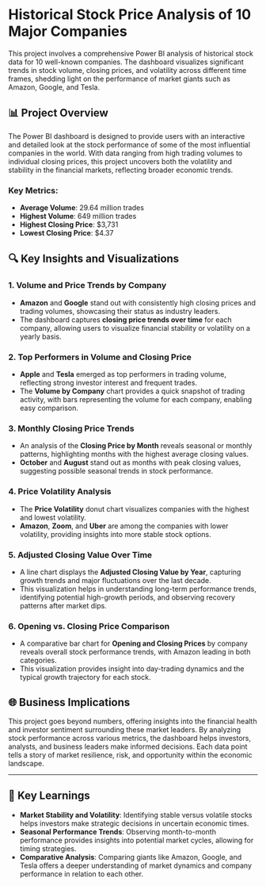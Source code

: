 # Historical Stock Price Analysis of 10 Major Companies

This project involves a comprehensive Power BI analysis of historical stock data for 10 well-known companies. The dashboard visualizes significant trends in stock volume, closing prices, and volatility across different time frames, shedding light on the performance of market giants such as Amazon, Google, and Tesla.

## 📊 Project Overview

The Power BI dashboard is designed to provide users with an interactive and detailed look at the stock performance of some of the most influential companies in the world. With data ranging from high trading volumes to individual closing prices, this project uncovers both the volatility and stability in the financial markets, reflecting broader economic trends.

### **Key Metrics:**
- **Average Volume**: 29.64 million trades
- **Highest Volume**: 649 million trades
- **Highest Closing Price**: $3,731
- **Lowest Closing Price**: $4.37

## 🔍 Key Insights and Visualizations

### 1. **Volume and Price Trends by Company**
   - **Amazon** and **Google** stand out with consistently high closing prices and trading volumes, showcasing their status as industry leaders.
   - The dashboard captures **closing price trends over time** for each company, allowing users to visualize financial stability or volatility on a yearly basis.

### 2. **Top Performers in Volume and Closing Price**
   - **Apple** and **Tesla** emerged as top performers in trading volume, reflecting strong investor interest and frequent trades.
   - The **Volume by Company** chart provides a quick snapshot of trading activity, with bars representing the volume for each company, enabling easy comparison.

### 3. **Monthly Closing Price Trends**
   - An analysis of the **Closing Price by Month** reveals seasonal or monthly patterns, highlighting months with the highest average closing values.
   - **October** and **August** stand out as months with peak closing values, suggesting possible seasonal trends in stock performance.

### 4. **Price Volatility Analysis**
   - The **Price Volatility** donut chart visualizes companies with the highest and lowest volatility.
   - **Amazon**, **Zoom**, and **Uber** are among the companies with lower volatility, providing insights into more stable stock options.

### 5. **Adjusted Closing Value Over Time**
   - A line chart displays the **Adjusted Closing Value by Year**, capturing growth trends and major fluctuations over the last decade.
   - This visualization helps in understanding long-term performance trends, identifying potential high-growth periods, and observing recovery patterns after market dips.

### 6. **Opening vs. Closing Price Comparison**
   - A comparative bar chart for **Opening and Closing Prices** by company reveals overall stock performance trends, with Amazon leading in both categories.
   - This visualization provides insight into day-trading dynamics and the typical growth trajectory for each stock.

## 🌐 Business Implications

This project goes beyond numbers, offering insights into the financial health and investor sentiment surrounding these market leaders. By analyzing stock performance across various metrics, the dashboard helps investors, analysts, and business leaders make informed decisions. Each data point tells a story of market resilience, risk, and opportunity within the economic landscape.

---

## 💼 Key Learnings

- **Market Stability and Volatility**: Identifying stable versus volatile stocks helps investors make strategic decisions in uncertain economic times.
- **Seasonal Performance Trends**: Observing month-to-month performance provides insights into potential market cycles, allowing for timing strategies.
- **Comparative Analysis**: Comparing giants like Amazon, Google, and Tesla offers a deeper understanding of market dynamics and company performance in relation to each other.



